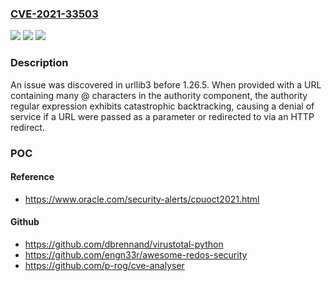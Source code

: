 ### [CVE-2021-33503](https://cve.mitre.org/cgi-bin/cvename.cgi?name=CVE-2021-33503)
![](https://img.shields.io/static/v1?label=Product&message=n%2Fa&color=blue)
![](https://img.shields.io/static/v1?label=Version&message=n%2Fa&color=blue)
![](https://img.shields.io/static/v1?label=Vulnerability&message=n%2Fa&color=brighgreen)

### Description

An issue was discovered in urllib3 before 1.26.5. When provided with a URL containing many @ characters in the authority component, the authority regular expression exhibits catastrophic backtracking, causing a denial of service if a URL were passed as a parameter or redirected to via an HTTP redirect.

### POC

#### Reference
- https://www.oracle.com/security-alerts/cpuoct2021.html

#### Github
- https://github.com/dbrennand/virustotal-python
- https://github.com/engn33r/awesome-redos-security
- https://github.com/p-rog/cve-analyser

